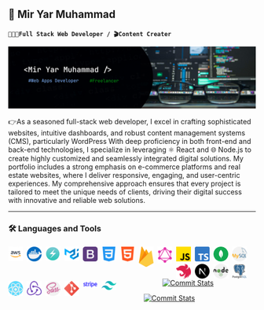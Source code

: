 ## 🤖 Mir Yar Muhammad

**`🧑🏻‍💻Full Stack Web Developer / 🎬Content Creater`**

![My_Info](./imgs/github_devBaanner.png)

👉As a seasoned full-stack web developer, I excel in crafting sophisticated websites, intuitive dashboards, and robust content management systems (CMS), particularly WordPress With deep proficiency in both front-end and back-end technologies, I specialize in leveraging ⚛️ React and 🌐 Node.js to create highly customized and seamlessly integrated digital solutions. My portfolio includes a strong emphasis on e-commerce platforms and real estate websites, where I deliver responsive, engaging, and user-centric experiences. My comprehensive approach ensures that every project is tailored to meet the unique needs of clients, driving their digital success with innovative and reliable web solutions.

---

### 🛠️ Languages and Tools

<img align="left" src="./imgs/skills/AWS.png" alt="AWS Cloud Logo" width="30px" style="padding-right: 8px; padding-top: 5px">
<img align="left" src="./imgs/skills/docker.png" alt="Docker Logo" width="30px" style="padding-right: 8px; padding-top: 5px">
<img align="left" src="./imgs/skills/chakra ui.png" alt="Chackra UI Logo" width="30px" style="padding-right: 8px; padding-top: 5px">
<img align="left" src="./imgs/skills/mui.png" alt="MUI Logo" width="30px" style="padding-right: 8px; padding-top: 5px">
<img align="left" src="./imgs/skills/bootstrap.png" alt="Bootstrap Logo" width="30px" style="padding-right: 8px; padding-top: 5px">
<img align="left" src="./imgs/skills/css-3.png" alt="CSS Logo" width="30px" style="padding-right: 8px; padding-top: 5px">
<img align="left" src="./imgs/skills/html.png" alt="HTML Logo" width="30px" style="padding-right: 8px; padding-top: 5px">
<img align="left" src="./imgs/skills/firebase.png" alt="Firebase Logo" width="30px" style="padding-right: 8px; padding-top: 5px">
<img align="left" src="./imgs/skills/graphql.png" alt="Graphql Logo" width="30px" style="padding-right: 8px; padding-top: 5px">
<img align="left" src="./imgs/skills/js.png" alt="Javascript Logo" width="30px" style="padding-right: 8px; padding-top: 5px">
<img align="left" src="./imgs/skills/typescript.png" alt="Typescript Logo" width="30px" style="padding-right: 8px; padding-top: 5px">
<img align="left" src="./imgs/skills/mongodb.png" alt="Mongodb Logo" width="30px" style="padding-right: 8px; padding-top: 5px">
<img align="left" src="./imgs/skills/mysql.png" alt="Mysql Logo" width="30px" style="padding-right: 8px; padding-top: 5px">
<img align="left" src="./imgs/skills/Nest.js.png" alt="NestJs Logo" width="30px" style="padding-right: 8px; padding-top: 5px">
<img align="left" src="./imgs/skills/next.png" alt="NextJs Logo" width="30px" style="padding-right: 8px; padding-top: 5px">
<img align="left" src="./imgs/skills/nodejs.png" alt="NodeJs Logo" width="30px" style="padding-right: 8px; padding-top: 5px">
<img align="left" src="./imgs/skills/postgresql.png" alt="Postgresql Logo" width="30px" style="padding-right: 8px; padding-top: 5px">
<img align="left" src="./imgs/skills/react.png" alt="React Logo" width="30px" style="padding-right: 8px; padding-top: 5px">
<img align="left" src="./imgs/skills/redux.png" alt="Redux Logo" width="30px" style="padding-right: 8px; padding-top: 5px">
<img align="left" src="./imgs/skills/sass.png" alt="SASS Logo" width="30px" style="padding-right: 8px; padding-top: 5px">
<img align="left" src="./imgs/skills/social.png" alt="Git Version Control Logo" width="30px" style="padding-right: 8px; padding-top: 5px">
<img align="left" src="./imgs/skills/stripe.png" alt="Stripe Payment Logo" width="30px" style="padding-right: 8px; padding-top: 5px">
<img align="left" src="./imgs/skills/tailwind-css.png" alt="Tailwind Css Logo" width="30px" style="padding-right: 8px; padding-top: 5px">

<br/>

<div align="center">

[![Commit Stats](https://github-readme-activity-graph.vercel.app/graph?username=Yarmuhammadtalpur&theme=github&days=14)](https://github.com/Yarmuhammadtalpur#gh-light-mode-only)

[![Commit Stats](https://github-readme-activity-graph.vercel.app/graph?username=Yarmuhammadtalpur&theme=react-dark&days=14)](https://github.com/Yarmuhammadtalpur#gh-dark-mode-only)

## </div>
